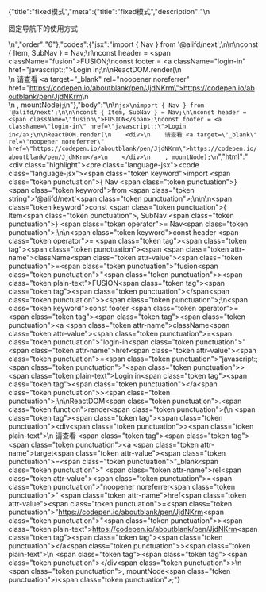 {"title":"fixed模式","meta":{"title":"fixed模式","description":"\n<p>固定导航下的使用方式</p>\n","order":"6"},"codes":{"jsx":"import { Nav } from '@alifd/next';\n\n\nconst { Item, SubNav } = Nav;\n\nconst header = <span className=\"fusion\">FUSION</span>;\nconst footer = <a className=\"login-in\" href=\"javascript:;\">Login in</a>;\n\nReactDOM.render(\n    <div>\n    请查看 <a target=\"_blank\" rel=\"noopener noreferrer\" href=\"https://codepen.io/aboutblank/pen/JjdNKrm\">https://codepen.io/aboutblank/pen/JjdNKrm</a>\n    </div>\n    , mountNode);\n"},"body":"\n\n````jsx\nimport { Nav } from '@alifd/next';\n\n\nconst { Item, SubNav } = Nav;\n\nconst header = <span className=\"fusion\">FUSION</span>;\nconst footer = <a className=\"login-in\" href=\"javascript:;\">Login in</a>;\n\nReactDOM.render(\n    <div>\n    请查看 <a target=\"_blank\" rel=\"noopener noreferrer\" href=\"https://codepen.io/aboutblank/pen/JjdNKrm\">https://codepen.io/aboutblank/pen/JjdNKrm</a>\n    </div>\n    , mountNode);\n````","html":"<script>(function(){\"use strict\";\n\nvar _next = require(\"@alifd/next\");\n\nvar Item = _next.Nav.Item,\n    SubNav = _next.Nav.SubNav;\n\n\nvar header = React.createElement(\n    \"span\",\n    { className: \"fusion\" },\n    \"FUSION\"\n);\nvar footer = React.createElement(\n    \"a\",\n    { className: \"login-in\", href: \"javascript:;\" },\n    \"Login in\"\n);\n\nReactDOM.render(React.createElement(\n    \"div\",\n    null,\n    \"\\u8BF7\\u67E5\\u770B \",\n    React.createElement(\n        \"a\",\n        { target: \"_blank\", rel: \"noopener noreferrer\", href: \"https://codepen.io/aboutblank/pen/JjdNKrm\" },\n        \"https://codepen.io/aboutblank/pen/JjdNKrm\"\n    )\n), mountNode);})()</script><div class=\"highlight\"><pre class=\"language-jsx\"><code class=\"language-jsx\"><span class=\"token keyword\">import</span> <span class=\"token punctuation\">{</span> Nav <span class=\"token punctuation\">}</span> <span class=\"token keyword\">from</span> <span class=\"token string\">'@alifd/next'</span><span class=\"token punctuation\">;</span>\n\n\n<span class=\"token keyword\">const</span> <span class=\"token punctuation\">{</span> Item<span class=\"token punctuation\">,</span> SubNav <span class=\"token punctuation\">}</span> <span class=\"token operator\">=</span> Nav<span class=\"token punctuation\">;</span>\n\n<span class=\"token keyword\">const</span> header <span class=\"token operator\">=</span> <span class=\"token tag\"><span class=\"token tag\"><span class=\"token punctuation\">&lt;</span>span</span> <span class=\"token attr-name\">className</span><span class=\"token attr-value\"><span class=\"token punctuation\">=</span><span class=\"token punctuation\">\"</span>fusion<span class=\"token punctuation\">\"</span></span><span class=\"token punctuation\">></span></span><span class=\"token plain-text\">FUSION</span><span class=\"token tag\"><span class=\"token tag\"><span class=\"token punctuation\">&lt;/</span>span</span><span class=\"token punctuation\">></span></span><span class=\"token punctuation\">;</span>\n<span class=\"token keyword\">const</span> footer <span class=\"token operator\">=</span> <span class=\"token tag\"><span class=\"token tag\"><span class=\"token punctuation\">&lt;</span>a</span> <span class=\"token attr-name\">className</span><span class=\"token attr-value\"><span class=\"token punctuation\">=</span><span class=\"token punctuation\">\"</span>login-in<span class=\"token punctuation\">\"</span></span> <span class=\"token attr-name\">href</span><span class=\"token attr-value\"><span class=\"token punctuation\">=</span><span class=\"token punctuation\">\"</span>javascript:;<span class=\"token punctuation\">\"</span></span><span class=\"token punctuation\">></span></span><span class=\"token plain-text\">Login in</span><span class=\"token tag\"><span class=\"token tag\"><span class=\"token punctuation\">&lt;/</span>a</span><span class=\"token punctuation\">></span></span><span class=\"token punctuation\">;</span>\n\nReactDOM<span class=\"token punctuation\">.</span><span class=\"token function\">render</span><span class=\"token punctuation\">(</span>\n    <span class=\"token tag\"><span class=\"token tag\"><span class=\"token punctuation\">&lt;</span>div</span><span class=\"token punctuation\">></span></span><span class=\"token plain-text\">\n    请查看 </span><span class=\"token tag\"><span class=\"token tag\"><span class=\"token punctuation\">&lt;</span>a</span> <span class=\"token attr-name\">target</span><span class=\"token attr-value\"><span class=\"token punctuation\">=</span><span class=\"token punctuation\">\"</span>_blank<span class=\"token punctuation\">\"</span></span> <span class=\"token attr-name\">rel</span><span class=\"token attr-value\"><span class=\"token punctuation\">=</span><span class=\"token punctuation\">\"</span>noopener noreferrer<span class=\"token punctuation\">\"</span></span> <span class=\"token attr-name\">href</span><span class=\"token attr-value\"><span class=\"token punctuation\">=</span><span class=\"token punctuation\">\"</span>https://codepen.io/aboutblank/pen/JjdNKrm<span class=\"token punctuation\">\"</span></span><span class=\"token punctuation\">></span></span><span class=\"token plain-text\">https://codepen.io/aboutblank/pen/JjdNKrm</span><span class=\"token tag\"><span class=\"token tag\"><span class=\"token punctuation\">&lt;/</span>a</span><span class=\"token punctuation\">></span></span><span class=\"token plain-text\">\n    </span><span class=\"token tag\"><span class=\"token tag\"><span class=\"token punctuation\">&lt;/</span>div</span><span class=\"token punctuation\">></span></span>\n    <span class=\"token punctuation\">,</span> mountNode<span class=\"token punctuation\">)</span><span class=\"token punctuation\">;</span></code></pre></div>"}